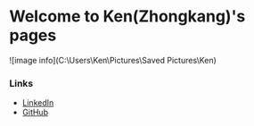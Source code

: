 # Welcome to Ken(Zhongkang)'s pages

![image info](C:\Users\Ken\Pictures\Saved Pictures\Ken)

### Links
- [LinkedIn](https://www.linkedin.com/in/ken-zk-fang/)
- [GitHub](https://github.com/z4fang)
